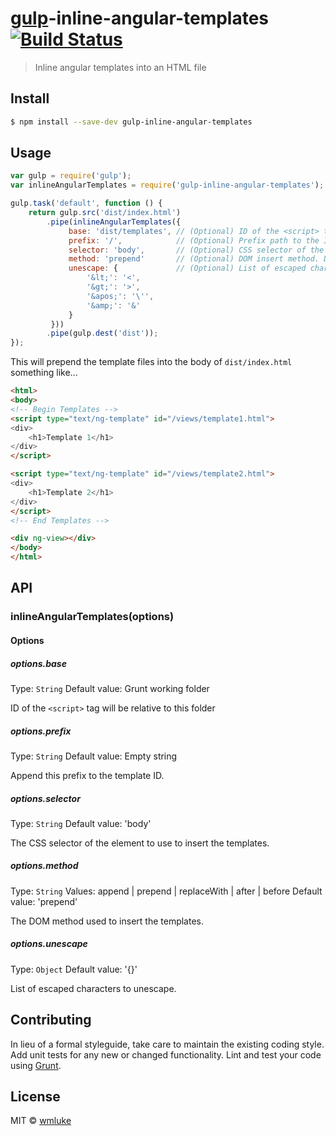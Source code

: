 # [gulp](http://gulpjs.com)-inline-angular-templates [![Build Status](https://travis-ci.org/wmluke/gulp-inline-angular-templates.svg?branch=master)](https://travis-ci.org/wmluke/gulp-inline-angular-templates)

> Inline angular templates into an HTML file

## Install

```bash
$ npm install --save-dev gulp-inline-angular-templates
```

## Usage

```js
var gulp = require('gulp');
var inlineAngularTemplates = require('gulp-inline-angular-templates');

gulp.task('default', function () {
    return gulp.src('dist/index.html')
        .pipe(inlineAngularTemplates({
             base: 'dist/templates', // (Optional) ID of the <script> tag will be relative to this folder. Default is project dir.
             prefix: '/',            // (Optional) Prefix path to the ID. Default is empty string.
             selector: 'body',       // (Optional) CSS selector of the element to use to insert the templates. Default is `body`.
             method: 'prepend'       // (Optional) DOM insert method. Default is `prepend`.
             unescape: {             // (Optional) List of escaped characters to unescape
                 '&lt;': '<',
                 '&gt;': '>',
                 '&apos;': '\'',
                 '&amp;': '&'
             }
         }))
        .pipe(gulp.dest('dist'));
});
```

This will prepend the template files into the body of `dist/index.html` something like...

```html
<html>
<body>
<!-- Begin Templates -->
<script type="text/ng-template" id="/views/template1.html">
<div>
    <h1>Template 1</h1>
</div>
</script>

<script type="text/ng-template" id="/views/template2.html">
<div>
    <h1>Template 2</h1>
</div>
</script>
<!-- End Templates -->

<div ng-view></div>
</body>
</html>
```

## API

### inlineAngularTemplates(options)

#### Options

##### options.base
Type: `String`
Default value: Grunt working folder

ID of the `<script>` tag will be relative to this folder

##### options.prefix
Type: `String`
Default value: Empty string

Append this prefix to the template ID.

##### options.selector
Type: `String`
Default value: 'body'

The CSS selector of the element to use to insert the templates.

##### options.method
Type: `String`
Values: append | prepend | replaceWith | after | before
Default value: 'prepend'

The DOM method used to insert the templates.

##### options.unescape
Type: `Object`
Default value: '{}'

List of escaped characters to unescape.

## Contributing
In lieu of a formal styleguide, take care to maintain the existing coding style. Add unit tests for any new or changed functionality. Lint and test your code using [Grunt](http://gruntjs.com/).



## License

MIT © [wmluke](https://github.com/wmluke)
